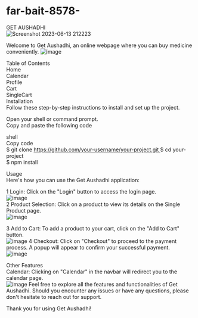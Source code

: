# far-bait-8578-

GET AUSHADHI  
![Screenshot 2023-06-13 212223](https://github.com/tmasiwal/far-bait-8578-/assets/123891999/aefe9616-1e46-46af-8cfc-5d6574d3101f)

Welcome to Get Aushadhi, an online webpage where you can buy medicine conveniently.
![image](https://github.com/tmasiwal/far-bait-8578-/assets/123891999/5d478f9f-cd99-454c-a6ef-837d1ad273cc)

Table of Contents  
Home  
Calendar  
Profile  
Cart  
SingleCart  
Installation  
Follow these step-by-step instructions to install and set up the project.  

Open your shell or command prompt.  
Copy and paste the following code  

shell  
Copy code  
$ git clone [https://github.com/your-username/your-project.git ](https://github.com/tmasiwal/far-bait-8578-) 
$ cd your-project  
$ npm install 


Usage  
Here's how you can use the Get Aushadhi application:  

1 Login: Click on the "Login" button to access the login page.  
![image](https://github.com/tmasiwal/far-bait-8578-/assets/123891999/40236aa6-00b8-4e07-8475-e5988644e41c)  
2 Product Selection: Click on a product to view its details on the Single Product page.  
![image](https://github.com/tmasiwal/far-bait-8578-/assets/123891999/18da1afd-21b9-4147-8d19-59bf8cdcb2df)

3 Add to Cart: To add a product to your cart, click on the "Add to Cart" button.  
![image](https://github.com/tmasiwal/far-bait-8578-/assets/123891999/84eeffce-aea8-4844-9376-d14601a062e2)
4 Checkout: Click on "Checkout" to proceed to the payment process. A popup will appear to confirm your successful payment.  
![image](https://github.com/tmasiwal/far-bait-8578-/assets/123891999/5ea5638e-1c1d-4aba-97af-d051799a636c)

Other Features  
Calendar: Clicking on "Calendar" in the navbar will redirect you to the calendar page.  
![image](https://github.com/tmasiwal/far-bait-8578-/assets/123891999/ea966158-cb11-45b6-9ea1-29f432931cbe)
Feel free to explore all the features and functionalities of Get Aushadhi. Should you encounter any issues or have any questions, please don't hesitate to reach out for support.  

Thank you for using Get Aushadhi!  







